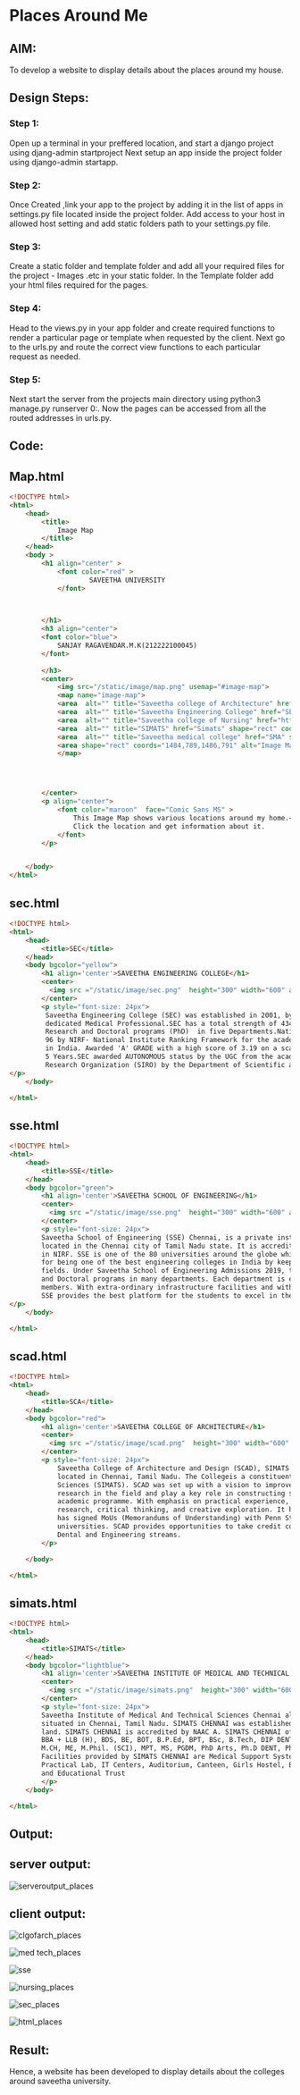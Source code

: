 # Places Around Me
## AIM:
To develop a website to display details about the places around my house.

## Design Steps:

### Step 1:

Open up a terminal in your preffered location, and start a django project using djang-admin startproject Next setup an app inside the project folder using django-admin startapp.

### Step 2:

Once Created ,link your app to the project by adding it in the list of apps in settings.py file located inside the project folder. Add access to your host in allowed host setting and add static folders path to your settings.py file.

### Step 3:

Create a static folder and template folder and add all your required files for the project - Images .etc in your static folder. In the Template folder add your html files required for the pages.

### Step 4:

Head to the views.py in your app folder and create required functions to render a particular page or template when requested by the client. Next go to the urls.py and route the correct view functions to each particular request as needed.

### Step 5:

Next start the server from the projects main directory using python3 manage.py runserver 0:. Now the pages can be accessed from all the routed addresses in urls.py.

## Code:
## Map.html
```html
<!DOCTYPE html>
<html>
    <head>
        <title>
            Image Map
        </title>
    </head>
    <body >
        <h1 align="center" >
            <font color="red" >
                    SAVEETHA UNIVERSITY
            </font>


            
        </h1>
        <h3 align="center">
        <font color="blue">
            SANJAY RAGAVENDAR.M.K(212222100045)
        </font>
            
        </h3>
        <center>
            <img src="/static/image/map.png" usemap="#image-map">
            <map name="image-map">
            <area  alt="" title="Saveetha college of Architecture" href="SCAD" shape="rect" coords="378,52,428,102" style="outline:none;" target="_self"     />
            <area  alt="" title="Saveetha Engineering College" href="SEC" shape="rect" coords="570,358,620,408" style="outline:none;" target="_self"     />
            <area  alt="" title="Saveetha college of Nursing" href="http://www.image-maps.com/" shape="rect" coords="212,399,262,449" style="outline:none;" target="_self"     />
            <area  alt="" title="SIMATS" href="Simats" shape="rect" coords="709,338,759,388" style="outline:none;" target="_self"     />
            <area  alt="" title="Saveetha medical college" href="SMA" shape="rect" coords="762,646,812,696" style="outline:none;" target="_self"     />
            <area shape="rect" coords="1484,789,1486,791" alt="Image Map" style="outline:none;" title="Image Map" href="https://www.image-maps.com/" />
            </map>




        </center>
        <p align="center">
            <font color="maroon"  face="Comic Sans MS" >
                This Image Map shows various locations around my home.<br>
                Click the location and get information about it.
            </font>
        </p>


    </body>
</html>
```
## sec.html
```html
<!DOCTYPE html>
<html>
    <head>
        <title>SEC</title>
    </head>
    <body bgcolor="yellow">
        <h1 align='center'>SAVEETHA ENGINEERING COLLEGE</h1>
        <center>
          <img src ="/static/image/sec.png"  height="300" width="600" align="center" >
        </center>
        <p style="font-size: 24px">
         Saveetha Engineering College (SEC) was established in 2001, by the Founder Chairman Dr. N. M. Veeraiyan, a committed and 
         dedicated Medical Professional.SEC has a total strength of 4349 students in 15 UG courses, 8 PG Courses including MBA, MS by 
         Research and Doctoral programs (PhD)  in five Departments.National Board of Accredition NBA has Accredited 5 UG courses.Ranked 
         96 by NIRF- National Institute Ranking Framework for the academic year 2017-18 among all IITs, Central, State and Private Institutions 
         in India. Awarded 'A' GRADE with a high score of 3.19 on a scale of 4 by the National Assessment and Accreditation Council (NAAC) for 
         5 Years.SEC awarded AUTONOMOUS status by the UGC from the academic year 2019-2020. SEC is recognized as a Scientific and Industrial 
         Research Organization (SIRO) by the Department of Scientific and Industrial Research (DSIR), Government of India.
</p>
    </body>

</html>
```
## sse.html
```html
<!DOCTYPE html>
<html>
    <head>
        <title>SSE</title>
    </head>
    <body bgcolor="green">
        <h1 align='center'>SAVEETHA SCHOOL OF ENGINEERING</h1>
        <center>
          <img src ="/static/image/sse.png"  height="300" width="600" align="center" >
        </center>
        <p style="font-size: 24px">
        Saveetha School of Engineering (SSE) Chennai, is a private institution, affiliated to AICTE, established in 2005, 
        located in the Chennai city of Tamil Nadu state. It is accredited NAAC ‘A’ Grade and got recognition by 43rd rank 
        in NIRF. SSE is one of the 80 universities around the globe which get the IET-UK Accreditation. The college promises 
        for being one of the best engineering colleges in India by keeping high standards of quality education in engineering 
        fields. Under Saveetha School of Engineering Admissions 2019, the college offers some full time Undergraduate, Postgraduate 
        and Doctoral programs in many departments. Each department is enriched with experienced, dedicated and knowledgeable faculty 
        members. With extra-ordinary infrastructure facilities and with innovative teaching methods like MILA, Flipped Classes, etc., 
        SSE provides the best platform for the students to excel in their academics. 
</p>
    </body>

</html>
```
## scad.html
```html
<!DOCTYPE html>
<html>
    <head>
        <title>SCA</title>
    </head>
    <body bgcolor="red">
        <h1 align='center'>SAVEETHA COLLEGE OF ARCHITECTURE</h1>
        <center>
          <img src ="/static/image/scad.png"  height="300" width="600" align="center" >
        </center>
        <p style="font-size: 24px">
            Saveetha College of Architecture and Design (SCAD), SIMATS is one of the premier Architecture institutes
            located in Chennai, Tamil Nadu. The Collegeis a constituent unit of Saveetha College of Medical and Technical 
            Sciences (SIMATS). SCAD was set up with a vision to improve standards in Architecture education, promote high-quality 
            research in the field and play a key role in constructing sustainable buildings. The Collegeoffers BArch as its only
            academic programme. With emphasis on practical experience, SCAD Chennai helps its students with innovative expression, 
            research, critical thinking, and creative exploration. It has collaborations with popular international universities and
            has signed MoUs (Memorandums of Understanding) with Penn State University, Gachon University and several other international
            universities. SCAD provides opportunities to take credit courses and involve in trans-disciplinary projects from Medical, 
            Dental and Engineering streams.
        </p>

    </body>

</html>
```
## simats.html
```html
<!DOCTYPE html>
<html>
    <head>
        <title>SIMATS</title>
    </head>
    <body bgcolor="lightblue">
        <h1 align='center'>SAVEETHA INSTITUTE OF MEDICAL AND TECHNICAL SCIENCE </h1>
        <center>
          <img src ="/static/image/simats.png"  height="300" width="600" align="center" >
        </center>
        <p style="font-size: 24px">
        Saveetha Institute of Medical And Technical Sciences Chennai also known as SIMATS CHENNAI, is a Deemed to be University 
        situated in Chennai, Tamil Nadu. SIMATS CHENNAI was established in the year 2005. Its campus is spread over 150 Acres of 
        land. SIMATS CHENNAI is accredited by NAAC A. SIMATS CHENNAI offers admission in various courses like BA LLB (HONS.), 
        BBA + LLB (H), BDS, BE, BOT, B.P.Ed, BPT, BSc, B.Tech, DIP DENT, DIP DH, DIP DM, FFESS,  LL.D., LLM + Ph.D, MBA , MBBS, 
        M.CH, ME, M.Phil. (SCI), MPT, MS, PGDM, PhD Arts, Ph.D DENT, Ph.D. ENG, Ph.D MED, Ph.D (MGMT), Ph.D. (SCI). Various 
        Facilities provided by SIMATS CHENNAI are Medical Support Systems, Gym, Sports Complex, Library & Information Center, 
        Practical Lab, IT Centers, Auditorium, Canteen, Girls Hostel, Boys Hostel and etc. SIMATS CHENNAI is run by Saveetha Medical 
        and Educational Trust
        </p>
    </body>

</html>
```

## Output:
## server output:

![serveroutput_places](https://github.com/KothaiKumar/places-around-me/assets/121215739/45fed57c-d104-4ceb-970c-e7e35a942462)

## client output:

![clgofarch_places](https://github.com/KothaiKumar/places-around-me/assets/121215739/b8a8d77a-79f2-4167-b53b-dfb94494a0f0)

![med tech_places](https://github.com/KothaiKumar/places-around-me/assets/121215739/897f0ab3-322f-4322-819f-e71ffbcbb778)

![sse](https://github.com/KothaiKumar/places-around-me/assets/121215739/817232a9-f063-49c6-bd90-22fef144c21b)

![nursing_places](https://github.com/KothaiKumar/places-around-me/assets/121215739/ad6408ef-78de-4eb4-9e44-a3d7a321cc2b)

![sec_places](https://github.com/KothaiKumar/places-around-me/assets/121215739/bee2856d-404a-499b-b782-e1719b30648f)

![html_places](https://github.com/KothaiKumar/places-around-me/assets/121215739/4af2e18f-c4ef-4cc9-ba77-4aebc34de1b5)

## Result:
Hence, a website has been developed to display details about the colleges around saveetha university.
